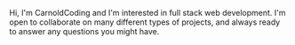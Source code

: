 Hi, I'm CarnoldCoding and I'm interested in full stack web development. I'm open to collaborate on many different types of projects, and always ready to answer any questions you might have.
